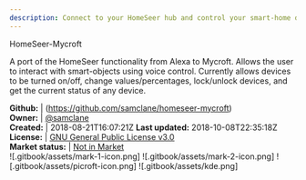 ```yaml
---
description: Connect to your HomeSeer hub and control your smart-home devices using Mycroft
---
```

HomeSeer-Mycroft

A port of the HomeSeer functionality from Alexa to Mycroft. Allows the user to interact with smart-objects using voice
control. Currently allows devices to be turned on/off, change values/percentages, lock/unlock devices, and get the
current status of any device.

**Github:** | (https://github.com/samclane/homeseer-mycroft)  
**Owner:** | [@samclane](https://github.com/samclane)  
**Created:** | 2018-08-21T16:07:21Z  **Last updated:** 2018-10-08T22:35:18Z  
**License:** | [GNU General Public License v3.0](https://api.github.com/licenses/gpl-3.0)  
**Market status:** | [Not in Market](https://market.mycroft.ai/skill/)  
 ![.gitbook/assets/mark-1-icon.png]  ![.gitbook/assets/mark-2-icon.png]  ![.gitbook/assets/picroft-icon.png]  ![.gitbook/assets/kde.png]  
